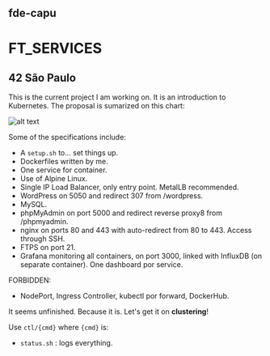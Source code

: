 fde-capu
--------
FT_SERVICES
===========

42 São Paulo
------------
This is the current project I am working on.
It is an introduction to Kubernetes.
The proposal is sumarized on this chart:

![alt text](https://github.com/fde-capu/ft_services/chart.png "Logo Title Text 1")

Some of the specifications include:

- A `setup.sh` to... set things up.
- Dockerfiles written by me.
- One service for container.
- Use of Alpine Linux.
- Single IP Load Balancer, only entry point. MetalLB recommended.
- WordPress on 5050 and redirect 307 from /wordpress.
- MySQL.
- phpMyAdmin on port 5000 and redirect reverse proxy8 from /phpmyadmin.
- nginx on ports 80 and 443 with auto-redirect from 80 to 443. Access through SSH.
- FTPS on port 21.
- Grafana monitoring all containers, on port 3000, linked with InfluxDB (on separate container). One dashboard por service.

FORBIDDEN:
- NodePort, Ingress Controller, kubectl por forward, DockerHub.

It seems unfinished. Because it is.
Let's get it on **clustering**!

Use `ctl/{cmd}` where `{cmd}` is:
- `status.sh` : logs everything.
